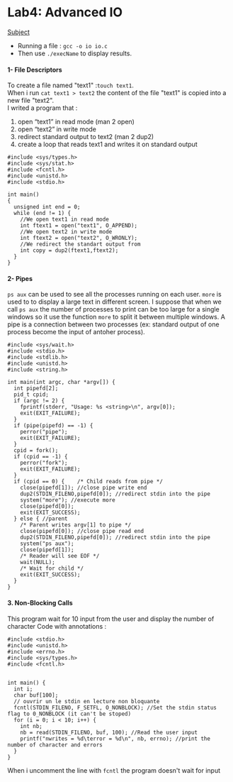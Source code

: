# Lab4: Advanced IO

[Subject](os-lab4-subject.pdf)

* Running a file : `gcc -o io io.c`
* Then use `./execName` to display results.

#### 1-  File Descriptors

To create a file named "text1" :`touch text1`.  
When i run `cat text1 > text2` the content of the file "text1" is copied into a new file "text2".  
I writed a program that :
1. open “text1” in read mode (man 2 open)
2. open “text2” in write mode
3. redirect standard output to text2 (man 2 dup2)
4. create a loop that reads text1 and writes it on standard output
```
#include <sys/types.h>
#include <sys/stat.h>
#include <fcntl.h>
#include <unistd.h>
#include <stdio.h>

int main()
{
  unsigned int end = 0;
  while (end != 1) {
    //We open text1 in read mode
    int ftext1 = open("text1", O_APPEND);
    //We open text2 in write mode
    int ftext2 = open("text2", O_WRONLY);
    //We redirect the standart output from
    int copy = dup2(ftext1,ftext2);
  }
}
```

#### 2-  Pipes

`ps aux` can be used to see all the processes running on each user.
`more` is used to to display a large text in different screen.
I suppose that when we call `ps aux` the number of processes to print can be too large for a single windows so it use the function `more` to split it between multiple windows.
A pipe is a connection between two processes (ex: standard output of one process become the input of antoher process).
```
#include <sys/wait.h>
#include <stdio.h>
#include <stdlib.h>
#include <unistd.h>
#include <string.h>

int main(int argc, char *argv[]) {
  int pipefd[2];
  pid_t cpid;
  if (argc != 2) {
    fprintf(stderr, "Usage: %s <string>\n", argv[0]);
    exit(EXIT_FAILURE);
  }
  if (pipe(pipefd) == -1) {
    perror("pipe");
    exit(EXIT_FAILURE);
  }
  cpid = fork();
  if (cpid == -1) {
    perror("fork");
    exit(EXIT_FAILURE);
  }
  if (cpid == 0) {    /* Child reads from pipe */
    close(pipefd[1]); //close pipe write end
    dup2(STDIN_FILENO,pipefd[0]); //redirect stdin into the pipe
    system("more"); //execute more
    close(pipefd[0]);
    exit(EXIT_SUCCESS);
  } else { //parent
    /* Parent writes argv[1] to pipe */
    close(pipefd[0]); //close pipe read end
    dup2(STDIN_FILENO,pipefd[0]); //redirect stdin into the pipe
    system("ps aux");
    close(pipefd[1]);
    /* Reader will see EOF */
    wait(NULL);
    /* Wait for child */
    exit(EXIT_SUCCESS);
  }
}
```

#### 3. Non-Blocking Calls

This program wait for 10 input from the user and display the number of character
Code with annotations :
```
#include <stdio.h>
#include <unistd.h>
#include <errno.h>
#include <sys/types.h>
#include <fcntl.h>


int main() {
  int i;
  char buf[100];
  // ouvrir un le stdin en lecture non bloquante
  fcntl(STDIN_FILENO, F_SETFL, O_NONBLOCK); //Set the stdin status flag to 0_NONBLOCK (it can't be stoped)
  for (i = 0; i < 10; i++) {
    int nb;
    nb = read(STDIN_FILENO, buf, 100); //Read the user input
    printf("nwrites = %d\terror = %d\n", nb, errno); //print the number of character and errors
  }
}
```
When i uncomment the line with `fcntl` the program doesn't wait for input

